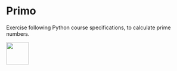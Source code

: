 # Primo
Exercise following Python course specifications, to calculate prime numbers.


<a>
    <img src="https://cdn.jsdelivr.net/gh/devicons/devicon/icons/python/python-original-wordmark.svg" width="60" height="60"/>
<a/>